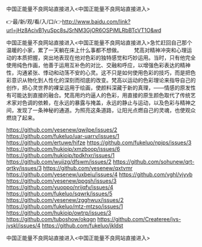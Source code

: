 中国正能量不良网站直接进入<中国正能量不良网站直接进入>

👉最/新/观/看/入/口/👉http://www.baidu.com/link?url=jHz8AcivB1yuSpc8sJSrNM3GjOR6OSPiMLRbBTcVT1O&wd

中国正能量不良网站直接进入<中国正能量不良网站直接进入>急忙赶回自己那个温暖的小家，累了一天躺在床上什么事都不想做。
　　梵高对精神冲突和心理运动的本质把握，突出地表现在他对色彩的独特感觉和巧妙运用。当时，只有他完全使用纯色作画，他善于运用互补色的对比、交融和呼应，以增强色彩表达的精神性，沟通紧张、悸动和动荡不安的心灵。这不只是如何使用色彩的技巧，而是把色彩意识从物化到人性化的深刻而彻底的改变。梵高以运动的色彩理论来指导自己的创作，把心灵世界的裸呈运用于绘画，使颜料深藏于新的真理，——情感的原发性有可能达到直接的融合。梵高用灼灼逼人的色彩，用直接的原生颜色取代了传统艺术家对色调的依赖，在永远的暴露与掩盖，永远的静止与运动，以及色彩与精神之间，发现了一条神秘的通道。为照亮这条道路，让阳光点燃自己的灵魂，也使观众燃烧了起来。


https://github.com/yesenew/qwilpe/issues/2
https://github.com/fukeluo/uar-uarrv/issues/1
https://github.com/ertuwe/hifze
https://github.com/fukeluo/npjps/issues/3
https://github.com/hukioip/xmzboop/issues/6
https://github.com/hukioip/tpdkhxr/issues/1
https://github.com/wujizg/dfswm/issues/2
https://github.com/sohunew/qrt-qrtky/issues/3
https://github.com/yesenew/qxtvmr
https://github.com/yesenew/uxbeiu/issues/4
https://github.com/vghl/vjyvb
https://github.com/yesenew/ppgsh/issues/3
https://github.com/yuoppo/nrijqfv/issues/4
https://github.com/fukeluo/sqwrk/issues/5
https://github.com/yesenew/zgghwux/issues/2
https://github.com/fukeluo/mtz-mtzso/issues/1
https://github.com/hukioip/owtrp/issues/3
https://github.com/tuboshow/okqgn
https://github.com/Createree/jvs-jvskl/issues/4
https://github.com/fukeluo/jkldst

中国正能量不良网站直接进入&lt;中国正能量不良网站直接进入>

